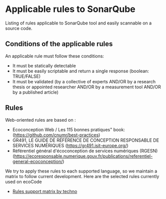 ﻿# Applicable rules to SonarQube

Listing of rules applicable to SonarQube tool and easily scannable on a source code.

## Conditions of the applicable rules

An applicable rule must follow these conditions:

- It must be statically detectable
- It must be easily scriptable and return a single response (boolean: TRUE/FALSE)
- It must be validated (by a collective of experts AND/OR by a research thesis or appointed researcher AND/OR by a measurement tool AND/OR by a published article)

## Rules

Web-oriented rules are based on :

- Ecoconception Web / Les 115 bonnes pratiques" book:
(https://github.com/cnumr/best-practices)
- GR491, LE GUIDE DE RÉFÉRENCE DE CONCEPTION RESPONSABLE DE SERVICES NUMÉRIQUES (https://gr491.isit-europe.org/)
- Référentiel général d'écoconception de services numériques (RGESN) (https://ecoresponsable.numerique.gouv.fr/publications/referentiel-general-ecoconception/)

We try to apply these rules to each supported language, so we maintain a matrix to follow current development.
Here are the selected rules currently used on ecoCode

- [Rules support matrix by techno](web-matrix.md)